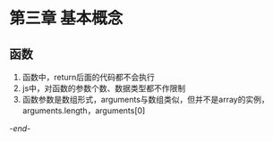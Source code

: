 # 第三章 基本概念

## 函数
1.  函数中，return后面的代码都不会执行
2.  js中，对函数的参数个数、数据类型都不作限制
3.  函数参数是数组形式，arguments与数组类似，但并不是array的实例，arguments.length，arguments[0]

*-end-*
